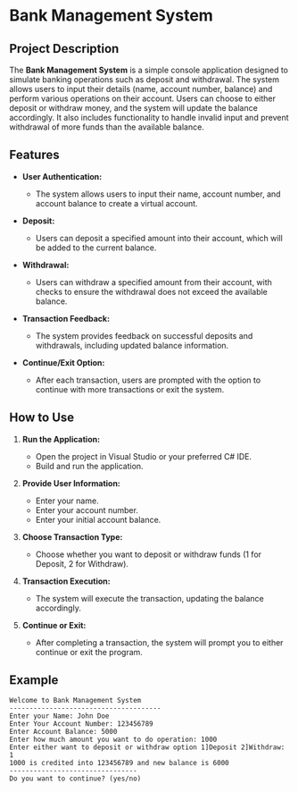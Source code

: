 # Bank Management System

## Project Description

The **Bank Management System** is a simple console application designed to simulate banking operations such as deposit and withdrawal. The system allows users to input their details (name, account number, balance) and perform various operations on their account. Users can choose to either deposit or withdraw money, and the system will update the balance accordingly. It also includes functionality to handle invalid input and prevent withdrawal of more funds than the available balance.

## Features

- **User Authentication:** 
    - The system allows users to input their name, account number, and account balance to create a virtual account.
  
- **Deposit:** 
    - Users can deposit a specified amount into their account, which will be added to the current balance.

- **Withdrawal:** 
    - Users can withdraw a specified amount from their account, with checks to ensure the withdrawal does not exceed the available balance.

- **Transaction Feedback:**
    - The system provides feedback on successful deposits and withdrawals, including updated balance information.

- **Continue/Exit Option:**
    - After each transaction, users are prompted with the option to continue with more transactions or exit the system.

## How to Use

1. **Run the Application:**
    - Open the project in Visual Studio or your preferred C# IDE.
    - Build and run the application.

2. **Provide User Information:**
    - Enter your name.
    - Enter your account number.
    - Enter your initial account balance.

3. **Choose Transaction Type:**
    - Choose whether you want to deposit or withdraw funds (1 for Deposit, 2 for Withdraw).

4. **Transaction Execution:**
    - The system will execute the transaction, updating the balance accordingly.

5. **Continue or Exit:**
    - After completing a transaction, the system will prompt you to either continue or exit the program.

## Example

```plaintext
Welcome to Bank Management System
--------------------------------------
Enter your Name: John Doe
Enter Your Account Number: 123456789
Enter Account Balance: 5000
Enter how much amount you want to do operation: 1000
Enter either want to deposit or withdraw option 1]Deposit 2]Withdraw: 1
1000 is credited into 123456789 and new balance is 6000
--------------------------------
Do you want to continue? (yes/no)
